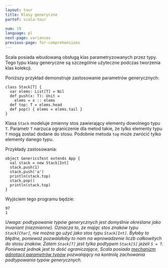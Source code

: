 ```yaml
---
layout: tour
title: Klasy generyczne
partof: scala-tour

num: 19
language: pl
next-page: variances
previous-page: for-comprehensions
---
```


Scala posiada wbudowaną obsługą klas parametryzowanych przez typy. Tego typu klasy generyczne są szczególnie użyteczne podczas tworzenia klas kolekcji.

Poniższy przykład demonstruje zastosowanie parametrów generycznych:

```tut
class Stack[T] {
  var elems: List[T] = Nil
  def push(x: T): Unit =
    elems = x :: elems 
  def top: T = elems.head
  def pop() { elems = elems.tail }
}
```

Klasa `Stack` modeluje zmienny stos zawierający elementy dowolnego typu `T`. Parametr `T` narzuca ograniczenie dla metod takie, że tylko elementy typu `T` mogą zostać dodane do stosu. Podobnie metoda `top` może zwrócić tylko elementy danego typu.

Przykłady zastosowania:

```tut
object GenericsTest extends App {
  val stack = new Stack[Int]
  stack.push(1)
  stack.push('a')
  println(stack.top)
  stack.pop()
  println(stack.top)
}
```

Wyjściem tego programu będzie:

```
97
1
```

_Uwaga: podtypowanie typów generycznych jest domyślnie określane jako invariant (niezmienne). Oznacza to, że mając stos znaków typu `Stack[Char]`, nie można go użyć jako stos typu `Stack[Int]`. Byłoby to błędne, ponieważ pozwalałoby to nam na wprowadzenie liczb całkowitych do stosu znaków. Zatem `Stack[T]` jest tylko podtypem `Stack[S]` jeżeli `S = T`. Ponieważ jednak jest to dość ograniczające, Scala posiada [mechanizm adnotacji parametrów typów](variances.html) pozwalający na kontrolę zachowania podtypowania typów generycznych._
